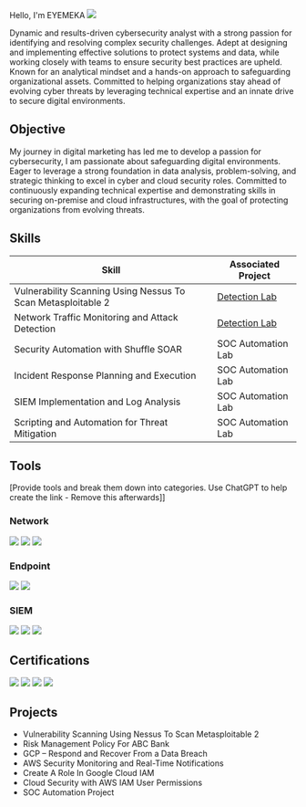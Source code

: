 Hello, I'm EYEMEKA
<a href="https://www.linkedin.com/in/eyemekauwadia/"><img src="https://img.shields.io/badge/-LinkedIn-0072b1?&style=for-the-badge&logo=linkedin&logoColor=white" /></a>

Dynamic and results-driven cybersecurity analyst with a strong passion for identifying and resolving complex security challenges. Adept at designing and implementing effective solutions to protect systems and data, while working closely with teams to ensure security best practices are upheld. Known for an analytical mindset and a hands-on approach to safeguarding organizational assets. Committed to helping organizations stay ahead of evolving cyber threats by leveraging technical expertise and an innate drive to secure digital environments.

## Objective

My journey in digital marketing has led me to develop a passion for cybersecurity, I am  passionate about safeguarding digital environments. Eager to leverage a strong foundation in data analysis, problem-solving, and strategic thinking to excel in cyber and cloud security roles. Committed to continuously expanding technical expertise and demonstrating skills in securing on-premise and cloud infrastructures, with the goal of protecting organizations from evolving threats.

## Skills

| Skill                                                        | Associated Project         |
|--------------------------------------------------------------|----------------------------|
| Vulnerability Scanning Using Nessus To Scan Metasploitable 2 | <a href="https://github.com/eyemeka/Vulnerability-Scanning-Using-Nessus-To-Scan-Metasploitable-2">Detection Lab</a>|
| Network Traffic Monitoring and Attack Detection              | <a href="https://google.com">Detection Lab</a>|
| Security Automation with Shuffle SOAR                        | SOC Automation Lab|
| Incident Response Planning and Execution                     | SOC Automation Lab|
| SIEM Implementation and Log Analysis                         | SOC Automation Lab|
| Scripting and Automation for Threat Mitigation               | SOC Automation Lab|

## Tools
[Provide tools and break them down into categories. Use ChatGPT to help create the link - Remove this afterwards]]

### Network
<div>
    <img src="https://img.shields.io/badge/-Wireshark-1679A7?&style=for-the-badge&logo=Wireshark&logoColor=white" />
    <img src="https://img.shields.io/badge/-Suricata-EF3B2D?&style=for-the-badge&logo=Suricata&logoColor=white" />
    <img src="https://img.shields.io/badge/-Zeek-777BB4?&style=for-the-badge&logo=Zeek&logoColor=white" />
</div>

### Endpoint
<div>
    <img src="https://img.shields.io/badge/-Microsoft_Defender_for_Endpoint-00A4EF?&style=for-the-badge&logo=Microsoft&logoColor=white" />
    <img src="https://img.shields.io/badge/-Velociraptor-4B275F?&style=for-the-badge&logo=Velociraptor&logoColor=white" />
</div>

### SIEM
<div>
    <img src="https://img.shields.io/badge/-Microsoft_Sentinel-0078D4?&style=for-the-badge&logo=Microsoft&logoColor=white" />
    <img src="https://img.shields.io/badge/-Splunk-000000?&style=for-the-badge&logo=Splunk&logoColor=white" />
    <img src="https://img.shields.io/badge/-Elastic-005571?&style=for-the-badge&logo=Elastic&logoColor=white" />
</div>

## Certifications

<div>
<img src="https://img.shields.io/badge/-Security%2B-FF0000?&style=for-the-badge&logo=CompTIA&logoColor=white" />
<img src="https://img.shields.io/badge/-Google%20Cybersecurity%20Certificate-4D4D4D?&style=for-the-badge&logo=Google&logoColor=white" />
<img src="https://img.shields.io/badge/-Security%20Blue%20Team%20Junior%20Analyst-000080?&style=for-the-badge&logoColor=white" />
<img src="https://img.shields.io/badge/-CCD-000080?&style=for-the-badge&logoColor=white" />
</div>

## Projects
- Vulnerability Scanning Using Nessus To Scan Metasploitable 2
- Risk Management Policy For ABC Bank
- GCP – Respond and Recover From a Data Breach
- AWS Security Monitoring and Real-Time Notifications
- Create A Role In Google Cloud IAM
- Cloud Security with AWS IAM User Permissions
- SOC Automation Project
